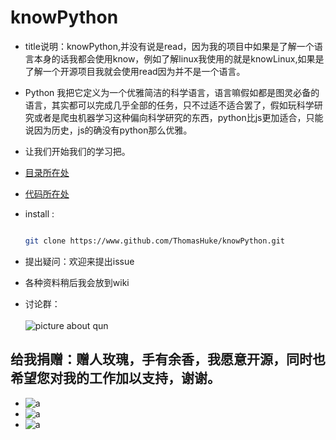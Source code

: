 # knowPython
- title说明：knowPython,并没有说是read，因为我的项目中如果是了解一个语言本身的话我都会使用know，例如了解linux我使用的就是knowLinux,如果是了解一个开源项目我就会使用read因为并不是一个语言。

- Python 我把它定义为一个优雅简洁的科学语言，语言嘛假如都是图灵必备的语言，其实都可以完成几乎全部的任务，只不过适不适合罢了，假如玩科学研究或者是爬虫机器学习这种偏向科学研究的东西，python比js更加适合，只能说因为历史，js的确没有python那么优雅。

- 让我们开始我们的学习把。

- [目录所在处](./doc/summary.md)

- [代码所在处](./code)

- install :

    ```bash

    git clone https://www.github.com/ThomasHuke/knowPython.git

    ```
- 提出疑问：欢迎来提出issue

- 各种资料稍后我会放到wiki

- 讨论群：<br><br>![picture about qun](https://github.com/coastroad/resources/blob/master/qun.jpg)

##  给我捐赠：赠人玫瑰，手有余香，我愿意开源，同时也希望您对我的工作加以支持，谢谢。

- ![a](https://github.com/ThomasHuke/donate/blob/master/qq.jpg)
- ![a](https://github.com/ThomasHuke/donate/blob/master/we-chat.jpg)
- ![a](https://github.com/ThomasHuke/donate/blob/master/zhi-fu-bao.jpg)
